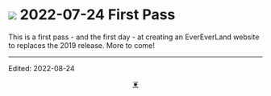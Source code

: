 # [![](https://pushme-pullyou.github.io/tootoo-2022/assets/icons/mark-github.svg )]( https://github.com/evereverland/2022/blob/main/journal/2022-07-24-first-pass.md "Source code on GitHub" ) 2022-07-24 First Pass

This is a first pass - and the first day - at creating an EverEverLand website to replaces the 2019 release. More to come!


***

Edited: 2022-08-24

<center title="Hello! Click me to go up to the top" ><a class=aDingbat href=javascript:window.scrollTo(0,0);> ❦ </a></center>